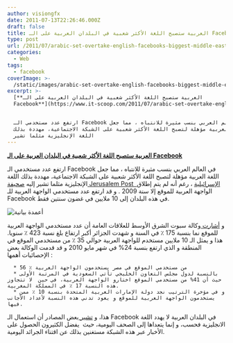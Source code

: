 ```yaml
---
author: visiongfx
date: 2011-07-13T22:26:46.000Z
draft: false
title: العربية ستصبح اللغة الأكثر شعبية في البلدان العربية على الـ Facebook
type: post
url: /2011/07/arabic-set-overtake-english-facebooks-biggest-middle-east-language/
categories:
  - Web
tags:
  - facebook
coverImage: >-
  /static/images/arabic-set-overtake-english-facebooks-biggest-middle-east-language/ArabicChart_8Jun111.png
excerpt: >-
  [**العربية ستصبح اللغة الأكثر شعبية في البلدان العربية على الـ
  Facebook**](https://www.it-scoop.com/2011/07/arabic-set-overtake-english-facebooks-biggest-middle-east-language)


  ارتفع عدد مستخدمي الـ Facebook في العالم العربي بنسب مثيرة للانتباه ، مما جعل
  اللغة العربية مؤهلة لتصبح اللغة الأكثر شعبية على الشبكة الاجتماعية، مهددة بذلك
  اللغة الإنجليزية مثلما تشير
---
```

[**العربية ستصبح اللغة الأكثر شعبية في البلدان العربية على الـ Facebook**](https://www.it-scoop.com/2011/07/arabic-set-overtake-english-facebooks-biggest-middle-east-language)

ارتفع عدد مستخدمي الـ Facebook في العالم العربي بنسب مثيرة للانتباه ، مما جعل اللغة العربية مؤهلة لتصبح اللغة الأكثر شعبية على الشبكة الاجتماعية، مهددة بذلك اللغة الإنجليزية مثلما تشير إليه [صحيفة Jerusalem Post  الإسرائيلية](http://www.jpost.com/MiddleEast/Article.aspx?id=228458\&R=R3) ، رغم أنه لم يتم إطلاق الواجهة العربية للموقع إلا سنة 2009 . و قد ارتفع عدد مستخدمي الواجهة العربية للـ Facebook في هذه البلدان إلى 10 ملايين في غضون سنتين فقط.

![أعمدة بيانية](/static/images/arabic-set-overtake-english-facebooks-biggest-middle-east-language/ArabicChart\_8Jun111.png)

و [أشارت ](http://www.spotonpr.com/facebook-arabic-uprising/)وكالة سبوت الشرق الأوسط للعلاقات العامة أن عدد مستخدمي الواجهة العربية للموقع نما بنسبة 175 ٪ في السنة و شهدت الجزائر أكبر ارتفاع بلغ نسبة 423 ٪ سنويا. هذا و يمثل الـ 10 ملايين مستخدم للواجهة العربية حوالي 35 ٪ من مستخدمي الموقع في المنطقة و الذي ارتفع بنسبة 24% في شهر مايو 2010 و قد قدمت الوكالة بعض الإحصائيات أهمها :

~~~
  * 56 ٪ من مستخدمي الموقع في مصر يستخدمون الواجهة العربية
  * بالنسبة لدول مجلس التعاون الخليجي تأتي السعودية في المرتبة الأولى حيث أن 41% من مستخدمي الموقع اختارو الواجهة العربية، في حين  لا تتجاوز هذه النسبة 17 ٪ في المملكة المغربية.
  * و في مؤخرة الترتيب نجد دولة الإمارات العربية المتحدة بنسبة 10 ٪ ممن يستخدمون الواجهة العربية للموقع و يعود تدني هذه النسبة لأعداد الأجانب فيها.
~~~

هذا، و [تشير ](http://blogs.villagevoice.com/runninscared/2010/05/the_middle_east.php)بعض المصادر أن استعمال الـ Facebook في البلدان العربية لا يهدد اللغة الانجليزية فحسب، و إنما يتعداها إلى الصحف اليومية، حيث  يفضل الكثيرون الحصول على الأخبار عبر هذه الشبكة مستغنين بذلك عن اقتناء الجرائد اليومية.
